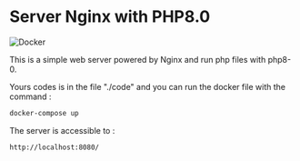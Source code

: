# Server Nginx with PHP8.0

<img alt="Docker" src="https://walde.co/wp-content/uploads/2016/03/dockerphp.png">

This is a simple web server powered by Nginx and run php files with php8-0.

Yours codes is in the file "./code" and you can run the docker file with the command :
```bash
docker-compose up
```

The server is accessible to :
```bash
http://localhost:8080/
```